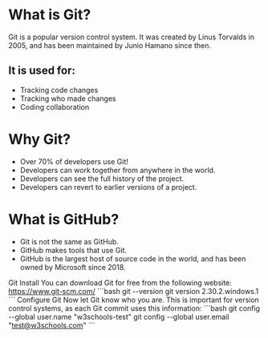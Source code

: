 # What is Git?
Git is a popular version control system. It was created by Linus Torvalds in 2005, and has been maintained by Junio Hamano since then.

## It is used for:

- Tracking code changes
- Tracking who made changes
- Coding collaboration
# Why Git?
- Over 70% of developers use Git!
- Developers can work together from anywhere in the world.
- Developers can see the full history of the project.
- Developers can revert to earlier versions of a project.
# What is GitHub?
- Git is not the same as GitHub.
- GitHub makes tools that use Git.
- GitHub is the largest host of source code in the world, and has been owned by Microsoft since 2018.

Git Install
You can download Git for free from the following website: https://www.git-scm.com/
´´´bash
git --version
git version 2.30.2.windows.1
´´´
Configure Git
Now let Git know who you are. This is important for version control systems, as each Git commit uses this information:
´´´bash
git config --global user.name "w3schools-test"
git config --global user.email "test@w3schools.com"
´´´

